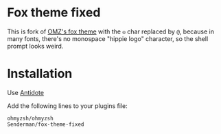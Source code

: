 # Fox theme fixed

This is fork of [OMZ's fox theme](https://github.com/ohmyzsh/ohmyzsh/blob/master/themes/fox.zsh-theme) with the `☮` char replaced by `@`, because in many fonts, there's no monospace "hippie logo" character, so the shell prompt looks weird.

# Installation

Use [Antidote](https://getantidote.github.io/)

Add the following lines to your plugins file:

```
ohmyzsh/ohmyzsh
Senderman/fox-theme-fixed
```

